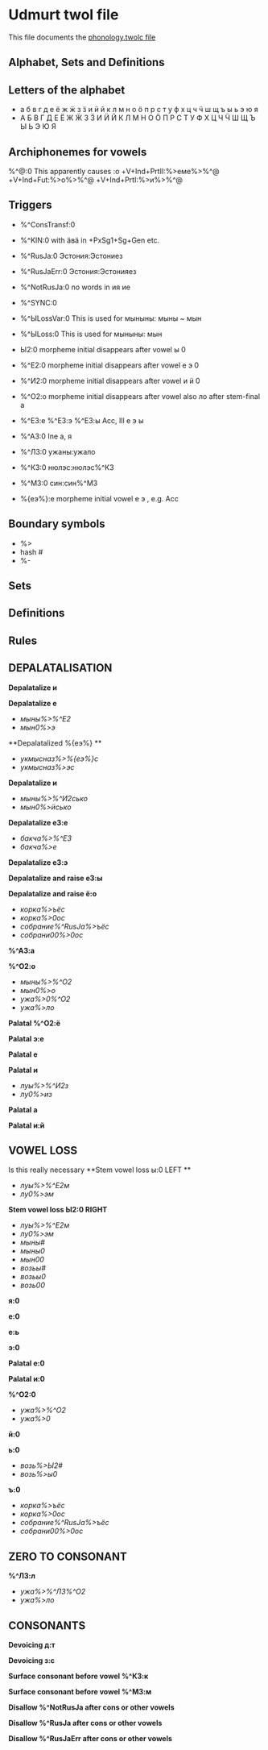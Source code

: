 # Udmurt twol file

This file documents the [phonology.twolc file](http://github.com/giellalt/lang-udm/blob/main/src/fst/phonology.twolc) 

## Alphabet, Sets and Definitions


## Letters of the alphabet

 * а б в г д е ё ж ӝ з ӟ и ӥ й к л м н о ӧ п р с т у ф х ц ч ӵ ш щ ъ ы ь э ю я 
 * А Б В Г Д Е Ё Ж Ӝ З Ӟ И Ӥ Й К Л М Н О Ӧ П Р С Т У Ф Х Ц Ч Ӵ Ш Щ Ъ Ы Ь Э Ю Я 

## Archiphonemes for vowels

 %^@:0  	    This apparently causes :о +V+Ind+PrtII:%>еме%>%^@ +V+Ind+Fut:%>о%>%^@ +V+Ind+PrtI:%>и%>%^@ 
## Triggers

 * %^ConsTransf:0  
 * %^KIN:0          with ӓвӓ in +PxSg1+Sg+Gen etc.
 * %^RusJa:0       Эстония:Эстониез
 * %^RusJaErr:0    Эстония:Эстонияез
 * %^NotRusJa:0    no words in ия ие

 * %^SYNC:0        
 * %^ЫLossVar:0       This is used for мыныны: мыны ~ мын 
 * %^ЫLoss:0       This is used for мыныны: мын 

 * Ы2:0	        morpheme initial disappears after vowel ы 0

 * %^Е2:0	        morpheme initial disappears after vowel е э 0
 * %^И2:0	        morpheme initial disappears after vowel и ӥ 0
 * %^О2:о	        morpheme initial disappears after vowel also ло after stem-final а
 * %^Е3:е %^Е3:э %^Е3:ы        Acc, Ill е э ы
 * %^А3:0	        Ine а, я
 * %^Л3:0	        ужаны:ужало
 * %^К3:0	        нюлэс:нюлэс%^К3
 * %^М3:0	        син:син%^М3
 * %{еэ%}:е	        morpheme initial vowel е э , e.g. Acc


## Boundary symbols

 *  %>  
 * hash #
 *  %-  




## Sets 














## Definitions





## Rules




## DEPALATALISATION

**Depalatalize и**

**Depalatalize е**
* *мыны%>%^Е2*
* *мын0%>э*

**Depalatalized %{еэ%} **
* *укмысназ%>%{еэ%}с*
* *укмысназ%>эс*

**Depalatalize и**
* *мыны%>%^И2сько*
* *мын0%>ӥсько*

**Depalatalize е3:е**
* *бакча%>%^Е3*
* *бакча%>е*

**Depalatalize е3:э**


**Depalatalize and raise е3:ы**

**Depalatalize and raise ё:о**
* *корка%>ъёс*
* *корка%>0ос*
* *собрание%^RusJa%>ъёс*
* *собрани00%>0ос*


**%^А3:а**

**%^О2:о**
* *мыны%>%^О2*
* *мын0%>о*
* *ужа%>0%^О2*
* *ужа%>ло*

**Palatal %^О2:ё**


**Palatal э:е**

**Palatal е**

**Palatal и**
* *луы%>%^И2з*
* *лу0%>из*

**Palatal а**

**Palatal и:й**


## VOWEL LOSS
Is this really necessary
**Stem vowel loss ы:0 LEFT **
* *луы%>%^Е2м*
* *лу0%>эм*

**Stem vowel loss Ы2:0 RIGHT**
* *луы%>%^Е2м*
* *лу0%>эм*
* *мыны#*
* *мыны0*
* *мын00*
* *возьы#*
* *возьы0*
* *возь00*

**я:0**

**е:0**

**е:ь**

**э:0**


**Palatal е:0**

**Palatal и:0**

**%^О2:0**
* *ужа%>%^О2*
* *ужа%>0*

**й:0**

**ь:0**
* *возь%>Ы2#*
* *возь%>ы0*

**ъ:0**
* *корка%>ъёс*
* *корка%>0ос*
* *собрание%^RusJa%>ъёс*
* *собрани00%>0ос*

## ZERO TO CONSONANT
**%^Л3:л**
* *ужа%>%^Л3%^О2*
* *ужа%>ло*

## CONSONANTS

**Devoicing д:т**

**Devoicing з:с**

**Surface consonant before vowel %^К3:к**

**Surface consonant before vowel %^М3:м**

**Disallow %^NotRusJa after cons or other vowels**

**Disallow %^RusJa after cons or other vowels**

**Disallow %^RusJaErr after cons or other vowels**

